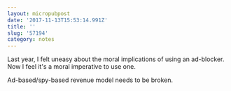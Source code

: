 ```yaml
---
layout: micropubpost
date: '2017-11-13T15:53:14.991Z'
title: ''
slug: '57194'
category: notes
---
```

Last year, I felt uneasy about the moral implications of using an ad-blocker. Now I feel it&#39;s a moral imperative to use one.

Ad-based/spy-based revenue model needs to be broken.
